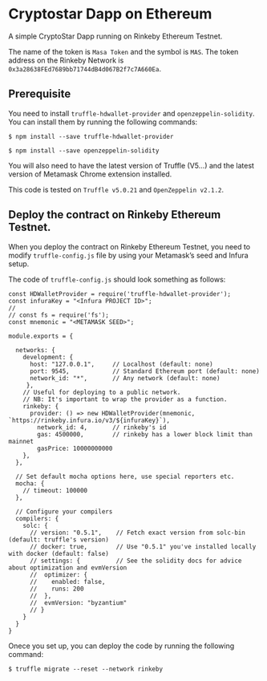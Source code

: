 # Cryptostar Dapp on Ethereum
A simple CryptoStar Dapp running on Rinkeby Ethereum Testnet.

The name of the token is `Masa Token` and the symbol is `MAS`.
The token address on the Rinkeby Network is `0x3a28638FEd7689bb71744dB4d067B2f7c7A660Ea`.

## Prerequisite
You need to install `truffle-hdwallet-provider` and `openzeppelin-solidity`. You can install them by running the following commands:
```
$ npm install --save truffle-hdwallet-provider
```
```
$ npm install --save openzeppelin-solidity
```
You will also need to have the latest version of Truffle (V5...) and the latest version of Metamask Chrome extension installed.

This code is tested on `Truffle v5.0.21` and `OpenZeppelin v2.1.2`.

## Deploy the contract on Rinkeby Ethereum Testnet.
When you deploy the contract on Rinkeby Ethereum Testnet, you need to modify `truffle-config.js` file by using your Metamask’s seed and Infura setup.

The code of `truffle-config.js` should look something as follows:
```
const HDWalletProvider = require('truffle-hdwallet-provider');
const infuraKey = "<Infura PROJECT ID>";
//
// const fs = require('fs');
const mnemonic = "<METAMASK SEED>";

module.exports = {

  networks: {
    development: {
      host: "127.0.0.1",     // Localhost (default: none)
      port: 9545,            // Standard Ethereum port (default: none)
      network_id: "*",       // Any network (default: none)
     },
    // Useful for deploying to a public network.
    // NB: It's important to wrap the provider as a function.
    rinkeby: {
      provider: () => new HDWalletProvider(mnemonic, `https://rinkeby.infura.io/v3/${infuraKey}`),
        network_id: 4,       // rinkeby's id
        gas: 4500000,        // rinkeby has a lower block limit than mainnet
        gasPrice: 10000000000
    },
  },

  // Set default mocha options here, use special reporters etc.
  mocha: {
    // timeout: 100000
  },

  // Configure your compilers
  compilers: {
    solc: {
      // version: "0.5.1",    // Fetch exact version from solc-bin (default: truffle's version)
      // docker: true,        // Use "0.5.1" you've installed locally with docker (default: false)
      // settings: {          // See the solidity docs for advice about optimization and evmVersion
      //  optimizer: {
      //    enabled: false,
      //    runs: 200
      //  },
      //  evmVersion: "byzantium"
      // }
    }
  }
}
```

Onece you set up, you can deploy the code by running the following command:
```
$ truffle migrate --reset --network rinkeby
```
